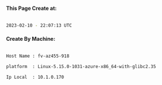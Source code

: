 
   
#### This Page Create at:

```bash

2023-02-10 - 22:07:13 UTC

```

#### Create By Machine:

```bash

Host Name : fv-az455-918

platform  : Linux-5.15.0-1031-azure-x86_64-with-glibc2.35

Ip Local  : 10.1.0.170

```

